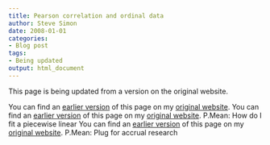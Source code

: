 ```yaml
---
title: Pearson correlation and ordinal data
author: Steve Simon
date: 2008-01-01
categories:
- Blog post
tags:
- Being updated
output: html_document
---
```


This page is being updated from a version on the original website.

<!---More--->

You can find an [earlier version](http://www.pmean.com/08/PearsonCorrelation.html) of this page on my [original website](http://www.pmean.com/original_site.html).
You can find an [earlier version](http://www.pmean.com/08/PiecewiseLinear.html) of this page on my [original website](http://www.pmean.com/original_site.html). P.Mean: How do I fit a piecewise linear 
You can find an [earlier version](http://www.pmean.com/08/PlugForAccrual.html) of this page on my [original website](http://www.pmean.com/original_site.html). P.Mean: Plug for accrual research
